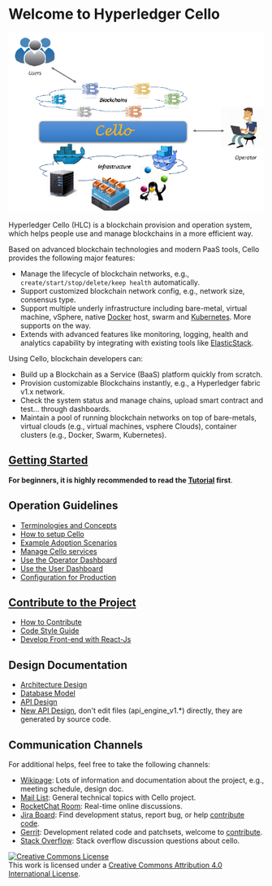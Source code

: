Welcome to Hyperledger Cello
===

![Typical Scenario](imgs/scenario.png)

Hyperledger Cello (HLC) is a blockchain provision and operation system, which helps people use and manage blockchains in a more efficient way.

Based on advanced blockchain technologies and modern PaaS tools, Cello provides the following major features:

* Manage the lifecycle of blockchain networks, e.g., `create/start/stop/delete/keep health` automatically.
* Support customized blockchain network config, e.g., network size, consensus type.
* Support multiple underly infrastructure including bare-metal, virtual machine, vSphere, native [Docker](https://www.docker.com) host, swarm and [Kubernetes](https://kubernetes.io). More supports on the way.
* Extends with advanced features like monitoring, logging, health and analytics capability by integrating with existing tools like [ElasticStack](https://www.elastic.co).

Using Cello, blockchain developers can:

* Build up a Blockchain as a Service (BaaS) platform quickly from scratch.
* Provision customizable Blockchains instantly, e.g., a Hyperledger fabric v1.x network.
* Check the system status and manage chains, upload smart contract and test... through dashboards.
* Maintain a pool of running blockchain networks on top of bare-metals, virtual clouds (e.g., virtual machines, vsphere Clouds), container clusters (e.g., Docker, Swarm, Kubernetes).

## [Getting Started](tutorial.md)

**For beginners, it is highly recommended to read the [Tutorial](tutorial.md) first**.

## Operation Guidelines
* [Terminologies and Concepts](terminology.md)
* [How to setup Cello](setup/setup.md)
* [Example Adoption Scenarios](scenario.md)
* [Manage Cello services](service_management.md)
* [Use the Operator Dashboard](dashboard_operator.md)
* [Use the User Dashboard](dashboard_user.md)
* [Configuration for Production](production_config.md)

## [Contribute to the Project](CONTRIBUTING.md)
* [How to Contribute](CONTRIBUTING.md)
* [Code Style Guide](https://www.python.org/dev/peps/pep-0008/)
* [Develop Front-end with React-Js](reactjs.md)

## Design Documentation
* [Architecture Design](arch.md)
* [Database Model](db.md)
* [API Design](api/rest_api_v2.md)
* [New API Design](api/api_engine_v1.md), don't edit files (api_engine_v1.*) directly, they are generated by source code.

## Communication Channels

For additional helps, feel free to take the following channels:

* [Wikipage](https://wiki.hyperledger.org/projects/cello): Lots of information and documentation about the project, e.g., meeting schedule, design doc.
* [Mail List](mailto:hyperledger-cello@lists.hyperledger.org): General technical topics with Cello project.
* [RocketChat Room](https://chat.hyperledger.org/channel/cello): Real-time online discussions.
* [Jira Board](https://jira.hyperledger.org/projects/CE/issues): Find development status, report bug, or help [contribute code](CONTRIBUTING.md).
* [Gerrit](https://gerrit.hyperledger.org/r/#/q/project:cello): Development related code and patchsets, welcome to [contribute](CONTRIBUTING.md).
* [Stack Overflow](https://stackoverflow.com/questions/tagged/hyperledger-cello): Stack overflow discussion questions about cello.

<a rel="license" href="http://creativecommons.org/licenses/by/4.0/"><img alt="Creative Commons License" style="border-width:0" src="https://i.creativecommons.org/l/by/4.0/88x31.png" /></a><br />This work is licensed under a <a rel="license" href="http://creativecommons.org/licenses/by/4.0/">Creative Commons Attribution 4.0 International License</a>.
